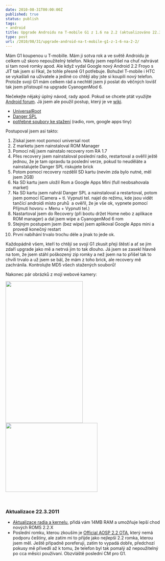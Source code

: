 ```yaml
---
date: 2010-08-31T00:00:00Z
published: true
status: publish
tags:
- android
title: Upgrade Androidu na T-mobile G1 z 1.6 na 2.2 (aktualizováno 22.3.2011)
type: post
url: /2010/08/31/upgrade-android-na-t-mobile-g1-z-1-6-na-2-2/
---
```


Mám G1 koupenou u T-mobille. Mám ji sotva rok a ve světě Androidu je celkem už skoro nepoužitelný telefon. Nikdy jsem nepřišel na chuť nahrávat si tam nové romky apod. Ale když vydal Google nový Android 2.2 Froyo s JIT tak jsem si říkal, že tohle přesně G1 potřebuje. Bohužel T-mobile i HTC se vykašlali na uživatele a jediné co chtějí aby jste si koupili nový telefon. Protože svoji G1 mám celkem rád a nechtěl jsem ji poslat do věčných lovišť tak jsem přistoupil na upgrade CyanogenMod 6.

Nečekejte nějaký úplný návod, rady apod. Pokud se chcete ptát využijte <a href="http://androidforum.cz/">Android forum</a>. Já jsem ale použil postup, který je ve <a href="http://wiki.cyanogenmod.com/index.php?title=Full_Update_Guide_-_HTC_Dream">wiki</a>.
<ul>
	<li><a href="http://wiki.cyanogenmod.com/index.php?title=Universal_Androot">UniversalRoot</a></li>
	<li><a href="http://wiki.cyanogenmod.com/index.php?title=DangerSPL_and_CM_5_for_Dream">Danger SPL</a></li>
	<li><a href="http://forum.cyanogenmod.com/index.php?/files/category/3-htc-dream-htc-magic/">potřebné soubory ke stažení</a> (radio, rom, google apps tiny)</li>
</ul>
Postupoval jsem asi takto:
<ol>
	<li>Získal jsem root pomocí universal root</li>
	<li>Z marketu jsem nainstaloval ROM Manager</li>
	<li>Pomocí něj jsem nainstalo recovery rom RA 1.7</li>
	<li>Přes recovery jsem nainstaloval poslední radio, restartoval a ověřil ještě jednou, že je tam opravdu ta poslední verze, pokud to neuděláte a nainstalujete Danger SPL riskujete brick</li>
	<li>Potom pomocí recovery rozdělil SD kartu (nevím zda bylo nutné, měl jsem 2GB)</li>
	<li>Na SD kartu jsem uložil Rom a Google Apps Mini (full neobsahovala market)</li>
	<li>Na SD kartu jsem nahrál Danger SPL a nainstaloval a restartoval, potom jsem pomocí (Camera + tl. Vypnutí tel. najel do režimu, kde jsou vidět tančící androidi místo pruhů  a ověřil, že je vše ok, vypnete pomocí Přijmutí hovoru + Menu + Vypnutí tel.)</li>
	<li>Nastartoval jsem do Recovery (při bootu držet Home nebo z aplikace ROM manager) a dal jsem wipe a CyanogenMod 6 rom</li>
	<li>Stejným postupem jsem (bez wipe) jsem aplikoval Google Apps mini a provedl konečný restart</li>
	<li>První nabíhání trvalo trochu déle a jinak to jede ok.</li>
</ol>
Každopádně všem, kteří to chtějí se svojí G1 zkusit přeji štěstí a ať se jim zdaří upgrade jako mě a netrvá jim to tak dlouho. Já jsem se zasekl hlavně na tom, že jsem stáhl poškozený zip romky a než jsem na to přišel tak to chvíli trvalo a už jsem se bál, že mám z toho brick, ale recovery mě zachránila. Kontrolujte MD5 všech stažených souborů!

Nakonec pár obrázků z mojí webové kamery:

<a href="http://blog.prskavec.net/wp-content/uploads/2010/08/20100831-qnn71wxa9egmhrp3yjd3dkqddt.png"><img class="aligncenter size-full wp-image-4244" title="g1-with-22" src="http://blog.prskavec.net/wp-content/uploads/2010/08/20100831-qnn71wxa9egmhrp3yjd3dkqddt.png" alt="" width="252" height="462" /></a>
<a href="http://blog.prskavec.net/wp-content/uploads/2010/08/Cam-2-2.png"><img class="aligncenter size-medium wp-image-4247" title="g1-with-2.2-firmware-info" src="http://blog.prskavec.net/wp-content/uploads/2010/08/Cam-2-2-300x225.png" alt="" width="300" height="225" /></a>

&nbsp;
<h3>Aktualizace 22.3.2011</h3>
<ul>
	<li><a href="http://forum.xda-developers.com/showthread.php?t=831139">Aktualizace radia a kernelu</a>, přidá vám 14MB RAM a umožňuje lepší chod nových ROMS 2.2.X</li>
	<li>Poslední romku, kterou zkouším je <a href="http://forum.xda-developers.com/showthread.php?t=811620">Official AOSP 2.2 OTA</a>, který nemá podporu češtiny, ale zatím mi to přijde jako nejlepší 2.2 romka, kterou jsem měl. Ještě případně poreferuji, zatím to vypadá dobře, předchozí pokusy mě přivedli až k tomu, že telefon byl tak pomalý až nepoužitelný po cca měsíci používaní. Obzvláště poslední CM pro G1.</li>
</ul>
